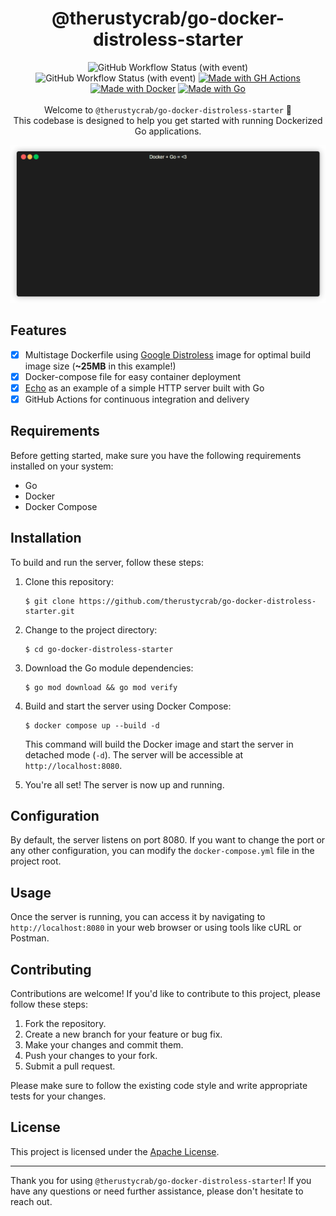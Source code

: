 <h1 align="center">@therustycrab/go-docker-distroless-starter</h1>
<p align="center">
    <img alt="GitHub Workflow Status (with event)" src="https://img.shields.io/github/actions/workflow/status/therustycrab/go-docker-distroless-starter/release.yml?label=tests">
    <img alt="GitHub Workflow Status (with event)" src="https://img.shields.io/github/actions/workflow/status/therustycrab/go-docker-distroless-starter/formatting.yml?label=formatting">
    <a href="https://github.com/features/actions" title="Go to GitHub Actions homepage"><img src="https://img.shields.io/badge/CI-GitHub_Actions-blue?logo=github-actions&logoColor=white" alt="Made with GH Actions"></a>
    <a href="https://www.docker.com/" title="Go to Docker homepage"><img src="https://img.shields.io/badge/Made_with-Docker-blue?logo=docker&logoColor=white" alt="Made with Docker"></a>
    <a href="https://golang.org" title="Go to Go homepage"><img src="https://img.shields.io/badge/Go-1.20-blue?logo=go&logoColor=white" alt="Made with Go"></a>
    <br><br>
    Welcome to <code>@therustycrab/go-docker-distroless-starter</code> 🚀<br>
    This codebase is designed to help you get started with running Dockerized Go applications.
</p>

![Preview GIF](preview.gif)

## Features

- [x] Multistage Dockerfile using [Google Distroless](https://github.com/GoogleContainerTools/distroless) image for optimal build image size (**~25MB** in this example!)
- [x] Docker-compose file for easy container deployment
- [x] [Echo](https://github.com/labstack/echo) as an example of a simple HTTP server built with Go
- [x] GitHub Actions for continuous integration and delivery

## Requirements

Before getting started, make sure you have the following requirements installed on your system:

- Go
- Docker
- Docker Compose

## Installation

To build and run the server, follow these steps:

1. Clone this repository:

   ```shell
   $ git clone https://github.com/therustycrab/go-docker-distroless-starter.git
   ```

2. Change to the project directory:

   ```shell
   $ cd go-docker-distroless-starter
   ```

3. Download the Go module dependencies:

   ```shell
   $ go mod download && go mod verify
   ```

4. Build and start the server using Docker Compose:

   ```shell
   $ docker compose up --build -d
   ```

   This command will build the Docker image and start the server in detached mode (`-d`). The server will be accessible at `http://localhost:8080`.

4. You're all set! The server is now up and running.

## Configuration

By default, the server listens on port 8080. If you want to change the port or any other configuration, you can modify the `docker-compose.yml` file in the project root.

## Usage

Once the server is running, you can access it by navigating to `http://localhost:8080` in your web browser or using tools like cURL or Postman.

## Contributing

Contributions are welcome! If you'd like to contribute to this project, please follow these steps:

1. Fork the repository.
2. Create a new branch for your feature or bug fix.
3. Make your changes and commit them.
4. Push your changes to your fork.
5. Submit a pull request.

Please make sure to follow the existing code style and write appropriate tests for your changes.

## License

This project is licensed under the [Apache License](LICENSE).

---

Thank you for using `@therustycrab/go-docker-distroless-starter`! If you have any questions or need further assistance, please don't hesitate to reach out.
